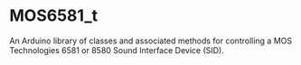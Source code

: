 MOS6581_t
=========

An Arduino library of classes and associated methods for controlling a MOS Technologies 6581 or 8580 Sound Interface Device (SID).
